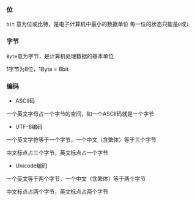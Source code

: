 <!--
 * @Description: 
 * @Version: 1.0
 * @Author: DaLao
 * @Email: dalao_li@163.com
 * @Date: 2021-09-07 17:11:08
 * @LastEditors: DaLao
 * @LastEditTime: 2022-03-27 11:28:16
-->

### 位

`bit` 意为位或比特，是电子计算机中最小的数据单位
每一位的状态只能是`0`或`1`


### 字节

`Byte`意为字节，是计算机处理数据的基本单位

1字节为8位，1Byte = 8bit


### 编码

- ASCII码

一个英文字母占一个字节的空间，如一个ASCII码就是一个字节

- UTF-8编码

一个英文字符等于一个字节，一个中文（含繁体）等于三个字节

中文标点占三个字节，英文标点占一个字节

- Unicode编码

一个英文等于两个字节，一个中文（含繁体）等于两个字节

中文标点占两个字节，英文标点占两个字节